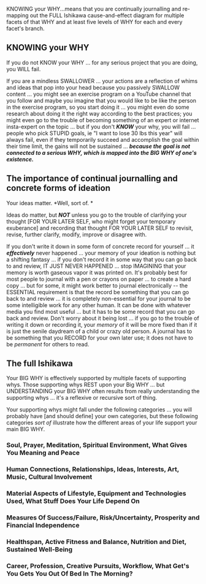 KNOWING your WHY...means that you are continually journalling and re-mapping out the FULL Ishikawa cause-and-effect diagram for multiple facets of that WHY and at least five levels of WHY for each and every facet's branch.

## KNOWING your WHY

If you do not KNOW your WHY ... for any serious project that you are doing, you WILL fail.

If you are a mindless SWALLOWER ... your actions are a reflection of whims and ideas that pop into your head because you passively SWALLOW content ... you might see an exercise program on a YouTube channel that you follow and maybe you imagine that you would like to be like the person in the exercise program, so you start doing it ... you might even do some research about doing it the right way according to the best practices; you might even go to the trouble of becoming something of an expert or internet insta-expert on the topic ... but if you don't ***KNOW*** your why, you will fail ... people who pick STUPID goals, ie "I want to lose 30 lbs this year" will always fail, even if they temporarily succeed and accomplish the goal within their time limit, the gains will not be sustained ... ***because the goal is not connected to a serious WHY, which is mapped into the BIG WHY of one's existence.***

## The importance of continual journalling and concrete forms of ideation

Your ideas matter. *Well, sort of. * 

Ideas do matter, but ***NOT*** unless you go to the trouble of clarifying your thought [FOR YOUR LATER SELF, who might forget your temporary exuberance] and recording that thought FOR YOUR LATER SELF to revisit, revise, further clarify, modify, improve or disagree with.

If you don't write it down in some form of concrete record for yourself ... it ***effectively*** never happened ... your memory of your ideation is nothing but a shifting fantasy ... if you don't record it in some way that you can go back to and review, IT JUST NEVER HAPPENED ... stop IMAGINING that your memory is worth gaseous vapor it was printed on. It's probably best for most people to journal with a pen or crayons on paper ... to create a hard copy ... but for some, it might work better to journal electronically -- the ESSENTIAL requirement is that the record be something that you can go back to and review ... it is completely non-essential for your journal to be some intelligible work for any other human. It can be done with whatever media you find most useful ... but it has to be some record that you can go back and review.  Don't worry about it being lost ... if you go to the trouble of writing it down or recording it, your *memory* of it will be more fixed than if it is just the senile daydream of a child or crazy old person. A journal has to be something that you RECORD for your own later use; it does not have to be *permanent* for others to read. 

## The full Ishikawa

Your BIG WHY is effectively supported by multiple facets of supporting whys.  Those supporting whys REST upon your Big WHY ... but UNDERSTANDING your BIG WHY often results from really understanding the supporting whys ... it's a reflexive or recursive sort of thing.

Your supporting whys might fall under the following categories ... you will probably have [and should define] your own categories, but these following categories *sort of* illustrate how the different areas of your life support your main BIG WHY.

### Soul, Prayer, Meditation, Spiritual Environment, What Gives You Meaning and Peace

### Human Connections, Relationships, Ideas, Interests, Art, Music, Cultural Involvement

### Material Aspects of Lifestyle, Equipment and Technologies Used, What Stuff Does Your Life Depend On

### Measures Of Success/Failure, Risk/Uncertainty, Prosperity and Financial Independence

### Healthspan, Active Fitness and Balance, Nutrition and Diet, Sustained Well-Being

### Career, Profession, Creative Pursuits, Workflow, What Get's You Gets You Out Of Bed In The Morning?